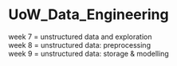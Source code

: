 # UoW_Data_Engineering
week 7 = unstructured data and exploration <br>
week 8 = unstructured data: preprocessing <br>
week 9 = unstructured data: storage & modelling <br>
